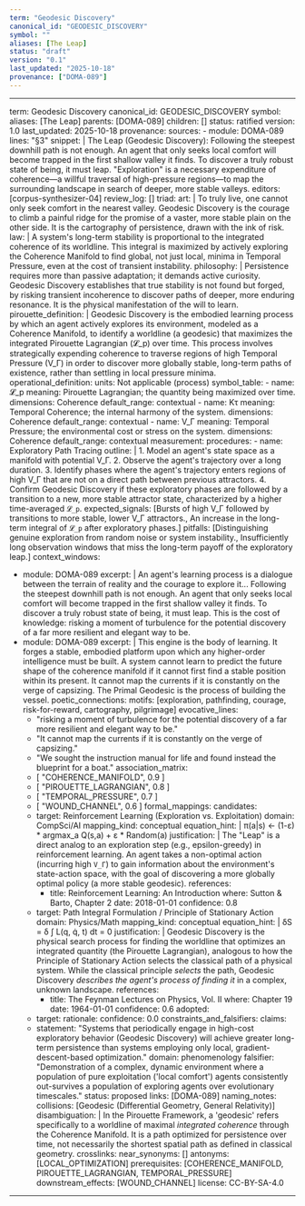 ```yaml
---
term: "Geodesic Discovery"
canonical_id: "GEODESIC_DISCOVERY"
symbol: ""
aliases: [The Leap]
status: "draft"
version: "0.1"
last_updated: "2025-10-18"
provenance: ["DOMA-089"]
---
```


---
term: Geodesic Discovery
canonical_id: GEODESIC_DISCOVERY
symbol: 
aliases: [The Leap]
parents: [DOMA-089]
children: []
status: ratified
version: 1.0
last_updated: 2025-10-18
provenance:
  sources:
    - module: DOMA-089
      lines: "§3"
      snippet: |
        The Leap (Geodesic Discovery): Following the steepest downhill path is not enough. An agent that only seeks local comfort will become trapped in the first shallow valley it finds. To discover a truly robust state of being, it must leap. "Exploration" is a necessary expenditure of coherence—a willful traversal of high-pressure regions—to map the surrounding landscape in search of deeper, more stable valleys.
  editors: [corpus-synthesizer-04]
  review_log: []
triad:
  art: |
    To truly live, one cannot only seek comfort in the nearest valley. Geodesic Discovery is the courage to climb a painful ridge for the promise of a vaster, more stable plain on the other side. It is the cartography of persistence, drawn with the ink of risk.
  law: |
    A system's long-term stability is proportional to the integrated coherence of its worldline. This integral is maximized by actively exploring the Coherence Manifold to find global, not just local, minima in Temporal Pressure, even at the cost of transient instability.
  philosophy: |
    Persistence requires more than passive adaptation; it demands active curiosity. Geodesic Discovery establishes that true stability is not found but forged, by risking transient incoherence to discover paths of deeper, more enduring resonance. It is the physical manifestation of the will to learn.
pirouette_definition: |
  Geodesic Discovery is the embodied learning process by which an agent actively explores its environment, modeled as a Coherence Manifold, to identify a worldline (a geodesic) that maximizes the integrated Pirouette Lagrangian (𝓛_p) over time. This process involves strategically expending coherence to traverse regions of high Temporal Pressure (V_Γ) in order to discover more globally stable, long-term paths of existence, rather than settling in local pressure minima.
operational_definition:
  units: Not applicable (process)
  symbol_table:
    - name: 𝓛_p
      meaning: Pirouette Lagrangian; the quantity being maximized over time.
      dimensions: Coherence
      default_range: contextual
    - name: Kτ
      meaning: Temporal Coherence; the internal harmony of the system.
      dimensions: Coherence
      default_range: contextual
    - name: V_Γ
      meaning: Temporal Pressure; the environmental cost or stress on the system.
      dimensions: Coherence
      default_range: contextual
  measurement:
    procedures:
      - name: Exploratory Path Tracing
        outline: |
          1. Model an agent's state space as a manifold with potential V_Γ.
          2. Observe the agent's trajectory over a long duration.
          3. Identify phases where the agent's trajectory enters regions of high V_Γ that are not on a direct path between previous attractors.
          4. Confirm Geodesic Discovery if these exploratory phases are followed by a transition to a new, more stable attractor state, characterized by a higher time-averaged `𝓛_p`.
        expected_signals: [Bursts of high V_Γ followed by transitions to more stable, lower V_Γ attractors., An increase in the long-term integral of `𝓛_p` after exploratory phases.]
        pitfalls: [Distinguishing genuine exploration from random noise or system instability., Insufficiently long observation windows that miss the long-term payoff of the exploratory leap.]
context_windows:
  - module: DOMA-089
    excerpt: |
      An agent's learning process is a dialogue between the terrain of reality and the courage to explore it... Following the steepest downhill path is not enough. An agent that only seeks local comfort will become trapped in the first shallow valley it finds. To discover a truly robust state of being, it must leap. This is the cost of knowledge: risking a moment of turbulence for the potential discovery of a far more resilient and elegant way to be.
  - module: DOMA-089
    excerpt: |
      This engine is the body of learning. It forges a stable, embodied platform upon which any higher-order intelligence must be built. A system cannot learn to predict the future shape of the coherence manifold if it cannot first find a stable position within its present. It cannot map the currents if it is constantly on the verge of capsizing. The Primal Geodesic is the process of building the vessel.
poetic_connections:
  motifs: [exploration, pathfinding, courage, risk-for-reward, cartography, pilgrimage]
  evocative_lines:
    - "risking a moment of turbulence for the potential discovery of a far more resilient and elegant way to be."
    - "It cannot map the currents if it is constantly on the verge of capsizing."
    - "We sought the instruction manual for life and found instead the blueprint for a boat."
  association_matrix:
    - [ "COHERENCE_MANIFOLD", 0.9 ]
    - [ "PIROUETTE_LAGRANGIAN", 0.8 ]
    - [ "TEMPORAL_PRESSURE", 0.7 ]
    - [ "WOUND_CHANNEL", 0.6 ]
formal_mappings:
  candidates:
    - target: Reinforcement Learning (Exploration vs. Exploitation)
      domain: CompSci/AI
      mapping_kind: conceptual
      equation_hint: |
        π(a|s) ← (1-ε) * argmax_a Q(s,a) + ε * Random(a)
      justification: |
        The "Leap" is a direct analog to an exploration step (e.g., epsilon-greedy) in reinforcement learning. An agent takes a non-optimal action (incurring high `V_Γ`) to gain information about the environment's state-action space, with the goal of discovering a more globally optimal policy (a more stable geodesic).
      references:
        - title: Reinforcement Learning: An Introduction
          where: Sutton & Barto, Chapter 2
          date: 2018-01-01
      confidence: 0.8
    - target: Path Integral Formulation / Principle of Stationary Action
      domain: Physics/Math
      mapping_kind: conceptual
      equation_hint: |
        δS = δ ∫ L(q, q̇, t) dt = 0
      justification: |
        Geodesic Discovery is the physical search process for finding the worldline that optimizes an integrated quantity (the Pirouette Lagrangian), analogous to how the Principle of Stationary Action selects the classical path of a physical system. While the classical principle *selects* the path, Geodesic Discovery *describes the agent's process of finding it* in a complex, unknown landscape.
      references:
        - title: The Feynman Lectures on Physics, Vol. II
          where: Chapter 19
          date: 1964-01-01
      confidence: 0.6
  adopted:
    - target: 
      rationale: 
      confidence: 0.0
constraints_and_falsifiers:
  claims:
    - statement: "Systems that periodically engage in high-cost exploratory behavior (Geodesic Discovery) will achieve greater long-term persistence than systems employing only local, gradient-descent-based optimization."
      domain: phenomenology
      falsifier: "Demonstration of a complex, dynamic environment where a population of pure exploitation ('local comfort') agents consistently out-survives a population of exploring agents over evolutionary timescales."
      status: proposed
      links: [DOMA-089]
naming_notes:
  collisions: [Geodesic (Differential Geometry, General Relativity)]
  disambiguation: |
    In the Pirouette Framework, a 'geodesic' refers specifically to a worldline of maximal *integrated coherence* through the Coherence Manifold. It is a path optimized for persistence over time, not necessarily the shortest spatial path as defined in classical geometry.
crosslinks:
  near_synonyms: []
  antonyms: [LOCAL_OPTIMIZATION]
  prerequisites: [COHERENCE_MANIFOLD, PIROUETTE_LAGRANGIAN, TEMPORAL_PRESSURE]
  downstream_effects: [WOUND_CHANNEL]
license: CC-BY-SA-4.0
---